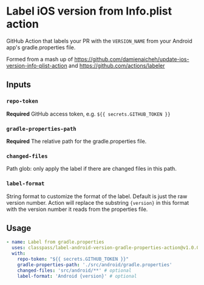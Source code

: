 # Label iOS version from Info.plist action

GitHub Action that labels your PR with the `VERSION_NAME` from your Android app's gradle.properties file.

Formed from a mash up of https://github.com/damienaicheh/update-ios-version-info-plist-action and https://github.com/actions/labeler

## Inputs

### `repo-token`

**Required** GitHub access token, e.g. `${{ secrets.GITHUB_TOKEN }}`

### `gradle-properties-path`

**Required** The relative path for the gradle.properties file.

###  `changed-files`

Path glob: only apply the label if there are changed files in this path.

###  `label-format`

String format to customize the format of the label. Default is just the raw version number. Action will replace the substring `{version}` in this format with the version number it reads from the properties file.

## Usage

```yaml
- name: Label from gradle.properties
  uses: classpass/label-android-version-gradle-properties-action@v1.0.0
  with:
    repo-token: "${{ secrets.GITHUB_TOKEN }}"
    gradle-properties-path: './src/android/gradle.properties'
    changed-files: 'src/android/**' # optional
    label-format: 'Android {version}' # optional
```
